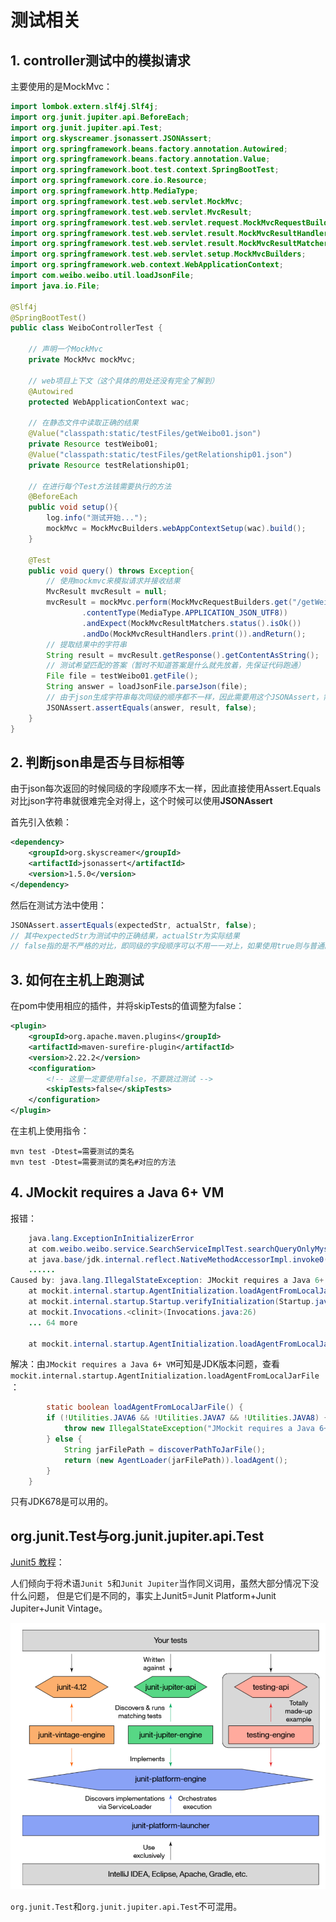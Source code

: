 # 测试相关

## 1. controller测试中的模拟请求

主要使用的是MockMvc：

```java
import lombok.extern.slf4j.Slf4j;
import org.junit.jupiter.api.BeforeEach;
import org.junit.jupiter.api.Test;
import org.skyscreamer.jsonassert.JSONAssert;
import org.springframework.beans.factory.annotation.Autowired;
import org.springframework.beans.factory.annotation.Value;
import org.springframework.boot.test.context.SpringBootTest;
import org.springframework.core.io.Resource;
import org.springframework.http.MediaType;
import org.springframework.test.web.servlet.MockMvc;
import org.springframework.test.web.servlet.MvcResult;
import org.springframework.test.web.servlet.request.MockMvcRequestBuilders;
import org.springframework.test.web.servlet.result.MockMvcResultHandlers;
import org.springframework.test.web.servlet.result.MockMvcResultMatchers;
import org.springframework.test.web.servlet.setup.MockMvcBuilders;
import org.springframework.web.context.WebApplicationContext;
import com.weibo.weibo.util.loadJsonFile;
import java.io.File;

@Slf4j
@SpringBootTest()
public class WeiboControllerTest {
	
    // 声明一个MockMvc
    private MockMvc mockMvc;

    // web项目上下文（这个具体的用处还没有完全了解到）
    @Autowired
    protected WebApplicationContext wac;
    
    // 在静态文件中读取正确的结果
    @Value("classpath:static/testFiles/getWeibo01.json")
    private Resource testWeibo01;
    @Value("classpath:static/testFiles/getRelationship01.json")
    private Resource testRelationship01;

    // 在进行每个Test方法钱需要执行的方法
    @BeforeEach
    public void setup(){
        log.info("测试开始...");
        mockMvc = MockMvcBuilders.webAppContextSetup(wac).build();
    }

    @Test
    public void query() throws Exception{
        // 使用mockmvc来模拟请求并接收结果
        MvcResult mvcResult = null;
        mvcResult = mockMvc.perform(MockMvcRequestBuilders.get("/getWeibo/新冠/1")
                .contentType(MediaType.APPLICATION_JSON_UTF8))
                .andExpect(MockMvcResultMatchers.status().isOk())
                .andDo(MockMvcResultHandlers.print()).andReturn();
        // 提取结果中的字符串
        String result = mvcResult.getResponse().getContentAsString();
        // 测试希望匹配的答案（暂时不知道答案是什么就先放着，先保证代码跑通）
        File file = testWeibo01.getFile();
        String answer = loadJsonFile.parseJson(file);
        // 由于json生成字符串每次同级的顺序都不一样，因此需要用这个JSONAssert，需要导入特定依赖
        JSONAssert.assertEquals(answer, result, false);
    }
}
```



## 2. 判断json串是否与目标相等

由于json每次返回的时候同级的字段顺序不太一样，因此直接使用Assert.Equals对比json字符串就很难完全对得上，这个时候可以使用**JSONAssert**

首先引入依赖：

```xml
<dependency>
    <groupId>org.skyscreamer</groupId>
    <artifactId>jsonassert</artifactId>
    <version>1.5.0</version>
</dependency>
```

然后在测试方法中使用：

```java
JSONAssert.assertEquals(expectedStr, actualStr, false);
// 其中expectedStr为测试中的正确结果，actualStr为实际结果
// false指的是不严格的对比，即同级的字段顺序可以不用一一对上，如果使用true则与普通的Assert类似，不仅字段内容要对的上，同级字段的顺序也要对的上
```



## 3. 如何在主机上跑测试

在pom中使用相应的插件，并将skipTests的值调整为false：

```xml
<plugin>
    <groupId>org.apache.maven.plugins</groupId>
    <artifactId>maven-surefire-plugin</artifactId>
    <version>2.22.2</version>
    <configuration>
        <!-- 这里一定要使用false，不要跳过测试 -->
        <skipTests>false</skipTests>
    </configuration>
</plugin>
```

在主机上使用指令：

```
mvn test -Dtest=需要测试的类名
mvn test -Dtest=需要测试的类名#对应的方法
```

## 4. JMockit requires a Java 6+ VM

报错：

```java
    java.lang.ExceptionInInitializerError
	at com.weibo.weibo.service.SearchServiceImplTest.searchQueryOnlyMysql(SearchServiceImplTest.java:42)
	at java.base/jdk.internal.reflect.NativeMethodAccessorImpl.invoke0(Native Method)
    ......
Caused by: java.lang.IllegalStateException: JMockit requires a Java 6+ VM
	at mockit.internal.startup.AgentInitialization.loadAgentFromLocalJarFile(AgentInitialization.java:25)
	at mockit.internal.startup.Startup.verifyInitialization(Startup.java:172)
	at mockit.Invocations.<clinit>(Invocations.java:26)
	... 64 more

	at mockit.internal.startup.AgentInitialization.loadAgentFromLocalJarFile(AgentInitialization.java:25)
```

解决：由`JMockit requires a Java 6+ VM`可知是JDK版本问题，查看`mockit.internal.startup.AgentInitialization.loadAgentFromLocalJarFile`：

```java
	    static boolean loadAgentFromLocalJarFile() {
        if (!Utilities.JAVA6 && !Utilities.JAVA7 && !Utilities.JAVA8) {
            throw new IllegalStateException("JMockit requires a Java 6+ VM");
        } else {
            String jarFilePath = discoverPathToJarFile();
            return (new AgentLoader(jarFilePath)).loadAgent();
        }
    }
```

只有JDK678是可以用的。

## org.junit.Test与org.junit.jupiter.api.Test


[Junit5 教程](https://developer.ibm.com/zh/tutorials/j-introducing-junit5-part1-jupiter-api/)：

人们倾向于将术语`Junit 5`和`Junit Jupiter`当作同义词用，虽然大部分情况下没什么问题，
但是它们是不同的，事实上Junit5=Junit Platform+Junit Jupiter+Junit Vintage。

![Junit 5架构](./../img/Junit5.png)

`org.junit.Test`和`org.junit.jupiter.api.Test`不可混用。
